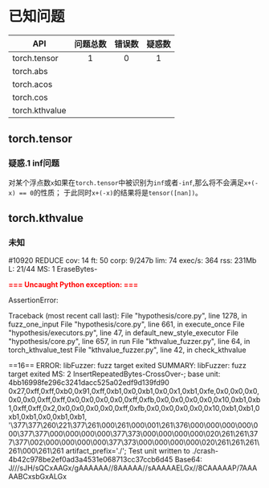 # 已知问题

|API|问题总数|错误数|疑惑数|
|----|:----:|:----:|:----:|
|torch.tensor| 1 | 0 | 1 |
|torch.abs| | | |
|torch.acos| | | |
|torch.cos| | | |
|torch.kthvalue| | | |
## torch.tensor

### 疑惑.1 inf问题

对某个浮点数`x`如果在`torch.tensor`中被识别为`inf`或者`-inf`,那么将不会满足`x+(-x) == 0`的性质；
于此同时`x+(-x)`的结果将是`tensor([nan])`。

## torch.kthvalue

### 未知
#10920  REDUCE cov: 14 ft: 50 corp: 9/247b lim: 74 exec/s: 364 rss: 231Mb L: 21/44 MS: 1 EraseBytes-

**<font color=red>=== Uncaught Python exception: ===</font>**

AssertionError: 

Traceback (most recent call last):
  File "hypothesis/core.py", line 1278, in fuzz_one_input
  File "hypothesis/core.py", line 661, in execute_once
  File "hypothesis/executors.py", line 47, in default_new_style_executor
  File "hypothesis/core.py", line 657, in run
  File "kthvalue_fuzzer.py", line 64, in torch_kthvalue_test
  File "kthvalue_fuzzer.py", line 42, in check_kthvalue

==16== ERROR: libFuzzer: fuzz target exited
SUMMARY: libFuzzer: fuzz target exited
MS: 2 InsertRepeatedBytes-CrossOver-; base unit: 4bb16998fe296c3241dacc525a02edf9d139fd90
0x27,0xff,0xff,0xb0,0x91,0xff,0xb1,0x0,0xb1,0x0,0x1,0xb1,0xfe,0x0,0x0,0x0,0x0,0x0,0xff,0xff,0x0,0x0,0x0,0x0,0xff,0xfb,0x0,0x0,0x0,0x0,0x10,0xb1,0xb1,0xff,0xff,0x2,0x0,0x0,0x0,0x0,0xff,0xfb,0x0,0x0,0x0,0x0,0x10,0xb1,0xb1,0xb1,0xb1,0x0,0xb1,0xb1,
'\377\377\260\221\377\261\000\261\000\001\261\376\000\000\000\000\000\377\377\000\000\000\000\377\373\000\000\000\000\020\261\261\377\377\002\000\000\000\000\377\373\000\000\000\000\020\261\261\261\261\000\261\261
artifact_prefix='./'; Test unit written to ./crash-4b42c978be2ef0ad3a4531e068713cc37ccb6d45
Base64: J///sJH/sQCxAAGx/gAAAAAA//8AAAAA//sAAAAAELGx//8CAAAAAP/7AAAAABCxsbGxALGx